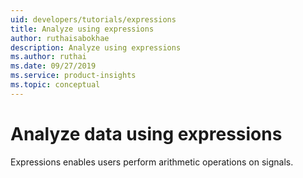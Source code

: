 ```yaml
---
uid: developers/tutorials/expressions
title: Analyze using expressions
author: ruthaisabokhae
description: Analyze using expressions
ms.author: ruthai
ms.date: 09/27/2019
ms.service: product-insights
ms.topic: conceptual
---
```


# Analyze data using expressions<br>

Expressions enables users perform arithmetic operations on signals. 
